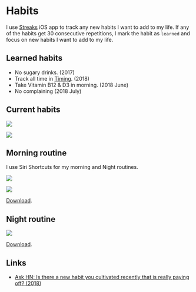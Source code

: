 # Habits

I use [Streaks](https://streaksapp.com) iOS app to track any new habits I want to add to my life. If any of the habits get 30 consecutive repetitions, I mark the habit as `learned` and focus on new habits I want to add to my life.

## Learned habits

- No sugary drinks. (2017)
- Track all time in [Timing](../macOS/apps/timing.md). (2018)
- Take Vitamin B12 & D3 in morning. (2018 June)
- No complaining (2018 July)

## Current habits

![](https://i.imgur.com/yZaUkML.jpg)

![](https://i.imgur.com/1vCIaCj.jpg)

## Morning routine

I use Siri Shortcuts for my morning and Night routines.

![](https://i.imgur.com/4yrGQMy.jpg)

![](https://i.imgur.com/8rZGGUS.jpg)

[Download](https://www.icloud.com/shortcuts/4a84037a54e94f5490e5b760c3c66f3e).

## Night routine

![](https://i.imgur.com/6sXTsbN.jpg)

[Download](https://www.icloud.com/shortcuts/a187d360099847a3a7bcafeb6550cc81).

## Links

- [Ask HN: Is there a new habit you cultivated recently that is really paying off? (2018)](https://news.ycombinator.com/item?id=17291127)
